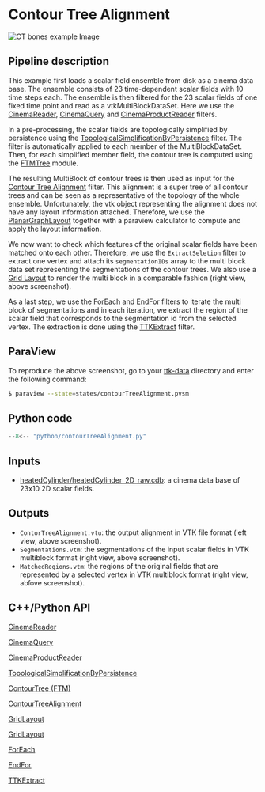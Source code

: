 # Contour Tree Alignment 

![CT bones example Image](https://topology-tool-kit.github.io/img/gallery/contourTreeAlignment.jpg)

## Pipeline description
This example first loads a scalar field ensemble from disk as a cinema data base.
The ensemble consists of 23 time-dependent scalar fields with 10 time steps each.
The ensemble is then filtered for the 23 scalar fields of one fixed time point and read as a vtkMultiBlockDataSet.
Here we use the [CinemaReader](https://topology-tool-kit.github.io/doc/html/classttkCinemaReader.html), [CinemaQuery](https://topology-tool-kit.github.io/doc/html/classttkCinemaQuery.html) and [CinemaProductReader](https://topology-tool-kit.github.io/doc/html/classttkCinemaProductReader.html) filters.

In a pre-processing, the scalar fields are topologically simplified by persistence using the [TopologicalSimplificationByPersistence](https://topology-tool-kit.github.io/doc/html/classttkTopologicalSimplificationByPersistence.html) filter.
The filter is automatically applied to each member of the MultiBlockDataSet.
Then, for each simplified member field, the contour tree is computed using the [FTMTree](https://topology-tool-kit.github.io/doc/html/classttkFTMTree.html) module.

The resulting MultiBlock of contour trees is then used as input for the [Contour Tree Alignment](https://topology-tool-kit.github.io/doc/html/classttkContourTreeAlignment.html) filter.
This alignment is a super tree of all contour trees and can be seen as a representative of the topology of the whole ensemble.
Unfortunately, the vtk object representing the alignment does not have any layout information attached.
Therefore, we use the [PlanarGraphLayout](https://topology-tool-kit.github.io/doc/html/classttkPlanarGraphLayout.html) together with a paraview calculator to compute and apply the layout information.

We now want to check which features of the original scalar fields have been matched onto each other.
Therefore, we use the `ExtractSeletion` filter to extract one vertex and attach its `segmentationIDs` array to the multi block data set representing the segmentations of the contour trees.
We also use a [Grid Layout](https://topology-tool-kit.github.io/doc/html/classttkGridLayout.html) to render the multi block in a comparable fashion (right view, above screenshot).

As a last step, we use the [ForEach](https://topology-tool-kit.github.io/doc/html/classttkForEachhtml) and [EndFor](https://topology-tool-kit.github.io/doc/html/classttkEndFor.html) filters to iterate the multi block of segmentations and in each iteration, we extract the region of the scalar field that corresponds to the segmentation id from the selected vertex.
The extraction is done using the [TTKExtract](https://topology-tool-kit.github.io/doc/html/classttkExtract.html) filter.

## ParaView
To reproduce the above screenshot, go to your [ttk-data](https://github.com/topology-tool-kit/ttk-data) directory and enter the following command:
``` bash
$ paraview --state=states/contourTreeAlignment.pvsm
```

## Python code

``` python  linenums="1"
--8<-- "python/contourTreeAlignment.py"
```

## Inputs
- [heatedCylinder/heatedCylinder_2D_raw.cdb](https://github.com/topology-tool-kit/ttk-data/raw/dev/heatedCylinder/heatedCylinder_2D_raw.cdb): a cinema data base of 23x10 2D scalar fields.

## Outputs
- `ContorTreeAlignment.vtu`: the output alignment in VTK file format (left view, above screenshot).
- `Segmentations.vtm`: the segmentations of the input scalar fields in VTK multiblock format (right view, above screenshot).
- `MatchedRegions.vtm`: the regions of the original fields that are represented by a selected vertex in VTK multiblock format (right view, abſove screenshot).


## C++/Python API
[CinemaReader](https://topology-tool-kit.github.io/doc/html/classttkCinemaReader.html)

[CinemaQuery](https://topology-tool-kit.github.io/doc/html/classttkCinemaQuery.html)

[CinemaProductReader](https://topology-tool-kit.github.io/doc/html/classttkCinemaProductReader.html)

[TopologicalSimplificationByPersistence](https://topology-tool-kit.github.io/doc/html/classttkTopologicalSimplificationByPersistence.html)

[ContourTree (FTM)](https://topology-tool-kit.github.io/doc/html/classttkFTMTree.html)

[ContourTreeAlignment](https://topology-tool-kit.github.io/doc/html/classttkContourTreeAlignment.html)

[GridLayout](https://topology-tool-kit.github.io/doc/html/classttkPlanarGraphLayout.html)

[GridLayout](https://topology-tool-kit.github.io/doc/html/classttkPlanarGraphLayout.html)

[ForEach](https://topology-tool-kit.github.io/doc/html/classttkPlanarGraphLayout.html)

[EndFor](https://topology-tool-kit.github.io/doc/html/classttkPlanarGraphLayout.html)

[TTKExtract](https://topology-tool-kit.github.io/doc/html/classttkPlanarGraphLayout.html)

